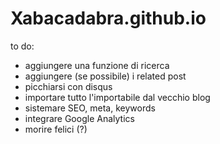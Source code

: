 # Xabacadabra.github.io

to do: 
- aggiungere una funzione di ricerca
- aggiungere (se possibile) i related post
- picchiarsi con disqus
- importare tutto l'importabile dal vecchio blog
- sistemare SEO, meta, keywords
- integrare Google Analytics
- morire felici (?)
